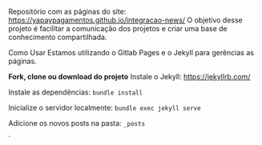 
Repositório com as páginas do site:  https://yapaypagamentos.github.io/integracao-news/
O objetivo desse projeto é facilitar a comunicação dos projetos e criar uma base de conhecimento compartilhada.

Como Usar
Estamos utilizando o Gitlab Pages e o Jekyll para gerências as páginas.

**Fork, clone ou download do projeto**
Instale o Jekyll: https://jekyllrb.com/

Instale as dependências: `bundle install`

Inicialize o servidor localmente: `bundle exec jekyll serve`

Adicione os novos posts na pasta: `_posts`



`
